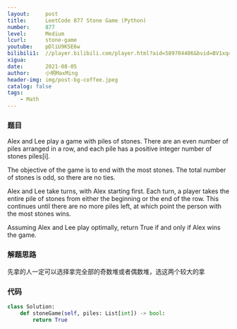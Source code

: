 ```yaml
---
layout:     post
title:      LeetCode 877 Stone Game (Python)
number:     877
level:      Medium
lcurl:      stone-game
youtube:    pDliU9K5E6w
bilibili1:  //player.bilibili.com/player.html?aid=589704406&bvid=BV1xq4y1Q7uL&cid=383402060&page=1
xigua:      
date:       2021-08-05
author:     小明MaxMing
header-img: img/post-bg-coffee.jpeg
catalog: false
tags:
    - Math
---
```


### 题目

Alex and Lee play a game with piles of stones.  There are an even number of piles arranged in a row, and each pile has a positive integer number of stones piles[i].

The objective of the game is to end with the most stones.  The total number of stones is odd, so there are no ties.

Alex and Lee take turns, with Alex starting first.  Each turn, a player takes the entire pile of stones from either the beginning or the end of the row.  This continues until there are no more piles left, at which point the person with the most stones wins.

Assuming Alex and Lee play optimally, return True if and only if Alex wins the game.

### 解题思路

先拿的人一定可以选择拿完全部的奇数堆或者偶数堆，选这两个较大的拿

### 代码
```python
class Solution:
    def stoneGame(self, piles: List[int]) -> bool:
        return True
```
